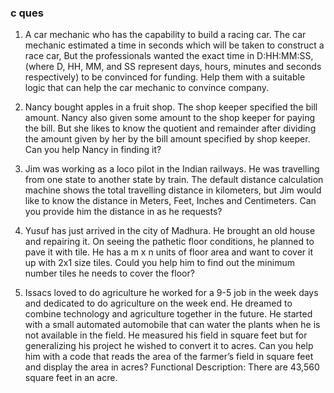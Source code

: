 ### c ques
1. A car mechanic who has the capability to build a racing car. The car mechanic estimated a time in seconds which will be taken to construct a race car, But the professionals wanted the exact time in D:HH:MM:SS, (where D, HH, MM, and SS represent days, hours, minutes and seconds respectively) to be convinced for funding. Help them with a suitable logic that can help the car mechanic to convince company.

2. Nancy bought apples in a fruit shop. The shop keeper specified the bill amount. Nancy also given some amount to the shop keeper for paying the bill. But she likes to know the quotient and remainder after dividing the amount given by her by the bill amount specified by shop keeper. Can you help Nancy in finding it?

3. Jim was working as a loco pilot in the Indian railways. He was travelling from one state to another state by train. The default distance calculation machine shows the total travelling distance in kilometers, but Jim would like to know the distance in Meters, Feet, Inches and Centimeters. Can you provide him the distance in as he requests?

4. Yusuf has just arrived in the city of Madhura. He brought an old house and repairing it. On seeing the pathetic floor conditions, he planned to pave it with tile. He has a m x n units of floor area and want to cover it up with 2x1 size tiles. Could you help him to find out the minimum number tiles he needs to cover the floor?

5. Issacs loved to do agriculture he worked for a 9-5 job in the week days and dedicated to do agriculture on the week end. He dreamed to combine technology and agriculture together in the future. He started with a small automated automobile that can water the plants when he is not available in the field. He measured his field in square feet but for generalizing his project he wished to convert it to acres. Can you help him with a code that reads the area of the farmer’s field in square feet and display the area in acres? Functional Description: There are 43,560 square feet in an acre.
